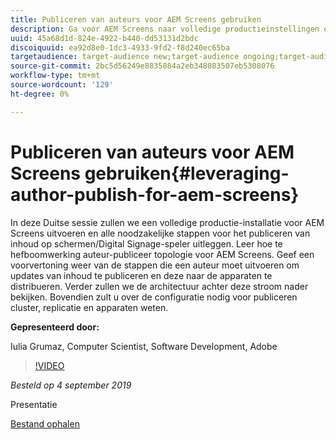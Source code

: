 ```yaml
---
title: Publiceren van auteurs voor AEM Screens gebruiken
description: Ga voor AEM Screens naar volledige productieinstellingen en leer alle stappen die nodig zijn voor het publiceren van inhoud op schermen/Digital Signage-speler.
uuid: 45a68d1d-824e-4922-b440-dd53131d2bdc
discoiquuid: ea92d8e0-1dc3-4933-9fd2-f8d240ec65ba
targetaudience: target-audience new;target-audience ongoing;target-audience upgrader
source-git-commit: 2bc5d56249e8835884a2eb348083507eb5308076
workflow-type: tm+mt
source-wordcount: '129'
ht-degree: 0%

---
```



# Publiceren van auteurs voor AEM Screens gebruiken{#leveraging-author-publish-for-aem-screens}

In deze Duitse sessie zullen we een volledige productie-installatie voor AEM Screens uitvoeren en alle noodzakelijke stappen voor het publiceren van inhoud op schermen/Digital Signage-speler uitleggen. Leer hoe te hefboomwerking auteur-publiceer topologie voor AEM Screens. Geef een voorvertoning weer van de stappen die een auteur moet uitvoeren om updates van inhoud te publiceren en deze naar de apparaten te distribueren. Verder zullen we de architectuur achter deze stroom nader bekijken. Bovendien zult u over de configuratie nodig voor publiceren cluster, replicatie en apparaten weten.

**Gepresenteerd door:**

Iulia Grumaz, Computer Scientist, Software Development, Adobe

>[!VIDEO](https://video.tv.adobe.com/v/28706/?quality=9)

*Besteld op 4 september 2019*

Presentatie

[Bestand ophalen](assets/leveraging-author-publish-aem-screens-final.pdf)
